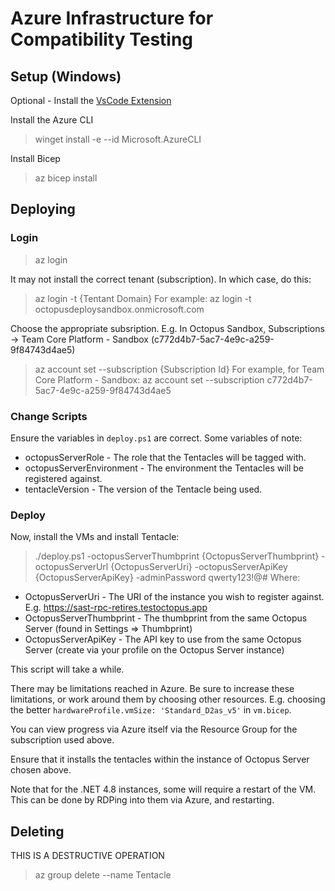 # Azure Infrastructure for Compatibility Testing

## Setup (Windows)

Optional - Install the [VsCode Extension](https://marketplace.visualstudio.com/items?itemName=ms-azuretools.vscode-bicep)

Install the Azure CLI

> winget install -e --id Microsoft.AzureCLI

Install Bicep

> az bicep install

## Deploying


### Login
> az login

It may not install the correct tenant (subscription). In which case, do this:

> az login -t {Tentant Domain}
For example:
> az login -t octopusdeploysandbox.onmicrosoft.com

Choose the appropriate subsription. 
E.g. In Octopus Sandbox, Subscriptions -> Team Core Platform - Sandbox (c772d4b7-5ac7-4e9c-a259-9f84743d4ae5)

> az account set --subscription {Subscription Id}
For example, for Team Core Platform - Sandbox:
> az account set --subscription c772d4b7-5ac7-4e9c-a259-9f84743d4ae5


### Change Scripts
Ensure the variables in `deploy.ps1` are correct. Some variables of note:
- octopusServerRole - The role that the Tentacles will be tagged with.
- octopusServerEnvironment - The environment the Tentacles will be registered against.
- tentacleVersion - The version of the Tentacle being used.

### Deploy
Now, install the VMs and install Tentacle:
> ./deploy.ps1 -octopusServerThumbprint {OctopusServerThumbprint} -octopusServerUrl {OctopusServerUri} -octopusServerApiKey {OctopusServerApiKey} -adminPassword qwerty123!@#
Where:
- OctopusServerUri - The URI of the instance you wish to register against. E.g. https://sast-rpc-retires.testoctopus.app
- OctopusServerThumbprint - The thumbprint from the same Octopus Server (found in Settings => Thumbprint)
- OctopusServerApiKey - The API key to use from the same Octopus Server (create via your profile on the Octopus Server instance)

This script will take a while. 

There may be limitations reached in Azure. Be sure to increase these limitations, or work around them by choosing other resources. E.g. choosing the better `hardwareProfile.vmSize: 'Standard_D2as_v5'` in `vm.bicep`.

You can view progress via Azure itself via the Resource Group for the subscription used above.

Ensure that it installs the tentacles within the instance of Octopus Server chosen above.

Note that for the .NET 4.8 instances, some will require a restart of the VM. This can be done by RDPing into them via Azure, and restarting.



## Deleting

THIS IS A DESTRUCTIVE OPERATION 

> az group delete --name Tentacle 